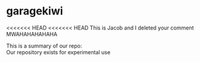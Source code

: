 # garagekiwi
<<<<<<< HEAD
<<<<<<< HEAD
This is Jacob and I deleted your comment MWAHAHAHAHAHA

This is a summary of our repo:  
 Our repository exists for experimental use

